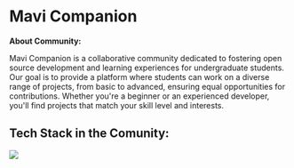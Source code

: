 # Mavi Companion

**About Community:**

Mavi Companion is a collaborative community dedicated to fostering open source development and learning experiences for undergraduate students. Our goal is to provide a platform where students can work on a diverse range of projects, from basic to advanced, ensuring equal opportunities for contributions. Whether you're a beginner or an experienced developer, you'll find projects that match your skill level and interests.

## Tech Stack in the Comunity:

<p align="left">
  <a href="https://skillicons.dev">
    <img src="https://skillicons.dev/icons?i=html,css,js,tailwind,bootstrap,django,flask,spring,nodejs,react,nextjs,mysql,mongodb&theme=dark&perline=7" />
  </a>
</p>
